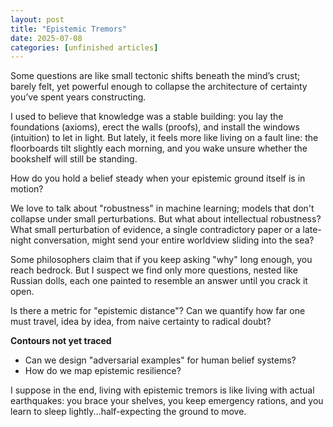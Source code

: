 ```yaml
---
layout: post
title: "Epistemic Tremors"
date: 2025-07-08
categories: [unfinished articles]
---
```

Some questions are like small tectonic shifts beneath the mind’s crust; barely felt, yet powerful enough to collapse the architecture of certainty you’ve spent years constructing.

I used to believe that knowledge was a stable building: you lay the foundations (axioms), erect the walls (proofs), and install the windows (intuition) to let in light. But lately, it feels more like living on a fault line: the floorboards tilt slightly each morning, and you wake unsure whether the bookshelf will still be standing.

How do you hold a belief steady when your epistemic ground itself is in motion?

We love to talk about "robustness" in machine learning; models that don't collapse under small perturbations. But what about intellectual robustness? What small perturbation of evidence, a single contradictory paper or a late-night conversation, might send your entire worldview sliding into the sea?

Some philosophers claim that if you keep asking "why" long enough, you reach bedrock. But I suspect we find only more questions, nested like Russian dolls, each one painted to resemble an answer until you crack it open.

Is there a metric for "epistemic distance"? Can we quantify how far one must travel, idea by idea, from naive certainty to radical doubt?

**Contours not yet traced**
- Can we design "adversarial examples" for human belief systems?
- How do we map epistemic resilience?

I suppose in the end, living with epistemic tremors is like living with actual earthquakes: you brace your shelves, you keep emergency rations, and you learn to sleep lightly...half-expecting the ground to move.
